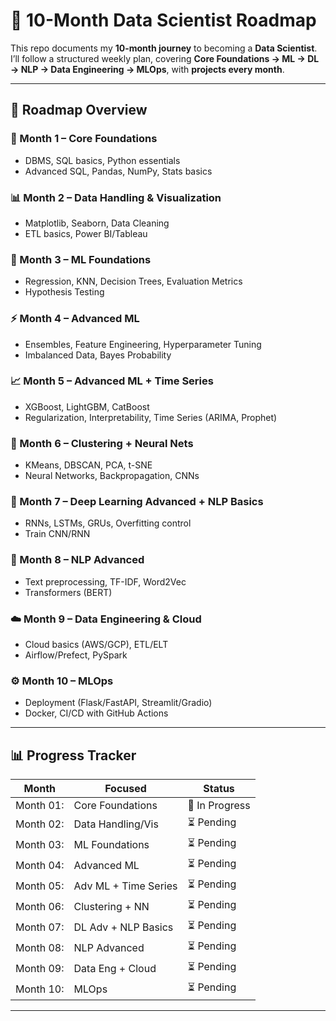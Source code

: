 # 🚀 10-Month Data Scientist Roadmap

This repo documents my **10-month journey** to becoming a **Data Scientist**.  
I’ll follow a structured weekly plan, covering **Core Foundations → ML → DL → NLP → Data Engineering → MLOps**, with **projects every month**.

---

## 📅 Roadmap Overview

### 📘 Month 1 – Core Foundations

- DBMS, SQL basics, Python essentials
- Advanced SQL, Pandas, NumPy, Stats basics

### 📊 Month 2 – Data Handling & Visualization

- Matplotlib, Seaborn, Data Cleaning
- ETL basics, Power BI/Tableau

### 🤖 Month 3 – ML Foundations

- Regression, KNN, Decision Trees, Evaluation Metrics
- Hypothesis Testing

### ⚡ Month 4 – Advanced ML

- Ensembles, Feature Engineering, Hyperparameter Tuning
- Imbalanced Data, Bayes Probability

### 📈 Month 5 – Advanced ML + Time Series

- XGBoost, LightGBM, CatBoost
- Regularization, Interpretability, Time Series (ARIMA, Prophet)

### 🧠 Month 6 – Clustering + Neural Nets

- KMeans, DBSCAN, PCA, t-SNE
- Neural Networks, Backpropagation, CNNs

### 🧠 Month 7 – Deep Learning Advanced + NLP Basics

- RNNs, LSTMs, GRUs, Overfitting control
- Train CNN/RNN

### 💬 Month 8 – NLP Advanced

- Text preprocessing, TF-IDF, Word2Vec
- Transformers (BERT)

### ☁️ Month 9 – Data Engineering & Cloud

- Cloud basics (AWS/GCP), ETL/ELT
- Airflow/Prefect, PySpark

### ⚙️ Month 10 – MLOps

- Deployment (Flask/FastAPI, Streamlit/Gradio)
- Docker, CI/CD with GitHub Actions

---

## 📊 Progress Tracker

| Month     | Focused              | Status     |
| --------- | -------------------- | ---------- |
| Month 01: | Core Foundations     | 🚀 In Progress |
| Month 02: | Data Handling/Vis    | ⏳ Pending |
| Month 03: | ML Foundations       | ⏳ Pending |
| Month 04: | Advanced ML          | ⏳ Pending |
| Month 05: | Adv ML + Time Series | ⏳ Pending |
| Month 06: | Clustering + NN      | ⏳ Pending |
| Month 07: | DL Adv + NLP Basics  | ⏳ Pending |
| Month 08: | NLP Advanced         | ⏳ Pending |
| Month 09: | Data Eng + Cloud     | ⏳ Pending |
| Month 10: | MLOps                | ⏳ Pending |

---
